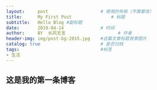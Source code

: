 ```yaml
---
layout:     post   				    # 使用的布局（不需要改）
title:      My First Post 				# 标题 
subtitle:   Hello Blog #副标题
date:       2019-04-14 				# 时间
author:     BY 	长风无言					# 作者
header-img: img/post-bg-2015.jpg 	#这篇文章标题背景图片
catalog: true 						# 是否归档
tags:								#标签
- 生活
---
```


## 这是我的第一条博客
